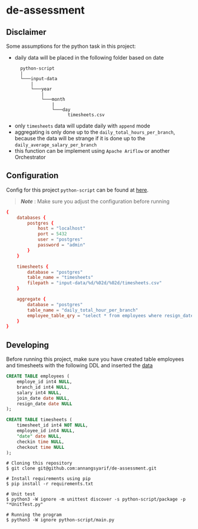 # de-assessment
## Disclaimer
Some assumptions for the python task in this project:
* daily data will be placed in the following folder based on date
  ```
    python-script
    |  
    └───input-data
        |
        └───year
            |
            └───month
                |
                └───day
                      timesheets.csv
  ```
* only `timesheets` data will update daily with `append` mode
* aggregating is only done up to the `daily_total_hours_per_branch`, because the data will be strange if it is done up to the `daily_average_salary_per_branch`
* this function can be implement using `Apache Ariflow` or another Orchestrator

## Configuration
Config for this project `python-script` can be found at [here](https://github.com/annangsyarif/de-assessment/blob/main/python-script/config/config.conf).
>**_Note_** : Make sure you adjust the configuration before running
```conf
{
    databases {
        postgres {
            host = "localhost"
            port = 5432
            user = "postgres"
            password = "admin"
        }
    }

    timesheets {
        database = "postgres"
        table_name = "timesheets"
        filepath = "input-data/%d/%02d/%02d/timesheets.csv"
    }

    aggregate {
        database = "postgres"
        table_name = "daily_total_hour_per_branch"
        employee_table_qry = "select * from employees where resign_date is null"
    }
}
```
## Developing
Before running this project, make sure you have created table employees and timesheets with the following DDL and inserted the [data](https://github.com/annangsyarif/de-assessment/tree/main/data)
```SQL
CREATE TABLE employees (
	employe_id int4 NULL,
	branch_id int4 NULL,
	salary int4 NULL,
	join_date date NULL,
	resign_date date NULL
);

CREATE TABLE timesheets (
	timesheet_id int4 NOT NULL,
	employee_id int4 NULL,
	"date" date NULL,
	checkin time NULL,
	checkout time NULL
);
```
```shell
# Cloning this repository
$ git clone git@github.com:annangsyarif/de-assessment.git

# Install requirements using pip
$ pip install -r requirements.txt

# Unit test
$ python3 -W ignore -m unittest discover -s python-script/package -p "*UnitTest.py"

# Running the program
$ python3 -W ignore python-script/main.py
```
